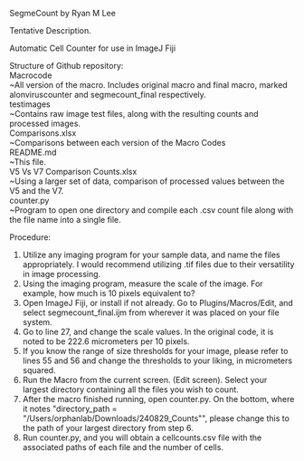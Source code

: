 SegmeCount by Ryan M Lee

Tentative Description. 

Automatic Cell Counter for use in ImageJ Fiji

Structure of Github repository:  
Macrocode  
~All version of the macro. Includes original macro and final macro, marked alonviruscounter and segmecount_final respectively.  
testimages  
~Contains raw image test files, along with the resulting counts and processed images.  
Comparisons.xlsx  
~Comparisons between each version of the Macro Codes  
README.md  
~This file.  
V5 Vs V7 Comparison Counts.xlsx  
~Using a larger set of data, comparison of processed values between the V5 and the V7.  
counter.py  
~Program to open one directory and compile each .csv count file along with the file name into a single file.  

Procedure:
1. Utilize any imaging program for your sample data, and name the files appropriately. I would recommend utilizing .tif files due to their versatility in image processing.
2. Using the imaging program, measure the scale of the image. For example, how much is 10 pixels equivalent to?
3. Open ImageJ Fiji, or install if not already. Go to Plugins/Macros/Edit, and select segmecount_final.ijm from wherever it was placed on your file system.
4. Go to line 27, and change the scale values. In the original code, it is noted to be 222.6 micrometers per 10 pixels.
5. If you know the range of size thresholds for your image, please refer to lines 55 and 56 and change the thresholds to your liking, in micrometers squared.
6. Run the Macro from the current screen. (Edit screen). Select your largest directory containing all the files you wish to count.
7. After the macro finished running, open counter.py. On the bottom, where it notes "directory_path = "/Users/orphanlab/Downloads/240829_Counts"", please change this to the path of your largest directory from step 6.
8. Run counter.py, and you will obtain a cellcounts.csv file with the associated paths of each file and the number of cells.
